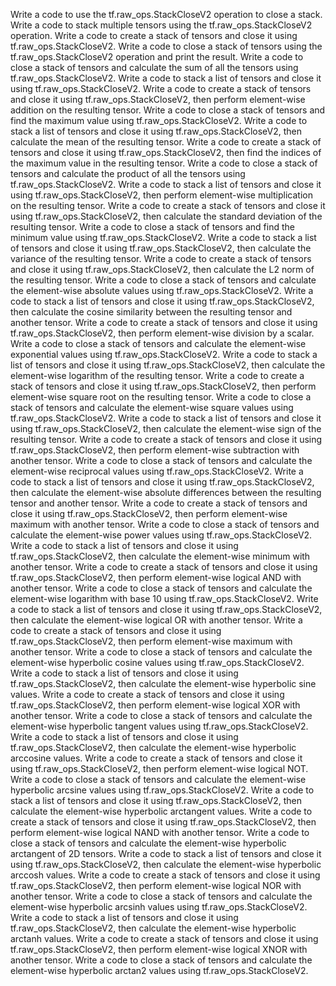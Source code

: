 Write a code to use the tf.raw_ops.StackCloseV2 operation to close a stack.
Write a code to stack multiple tensors using the tf.raw_ops.StackCloseV2 operation.
Write a code to create a stack of tensors and close it using tf.raw_ops.StackCloseV2.
Write a code to close a stack of tensors using the tf.raw_ops.StackCloseV2 operation and print the result.
Write a code to close a stack of tensors and calculate the sum of all the tensors using tf.raw_ops.StackCloseV2.
Write a code to stack a list of tensors and close it using tf.raw_ops.StackCloseV2.
Write a code to create a stack of tensors and close it using tf.raw_ops.StackCloseV2, then perform element-wise addition on the resulting tensor.
Write a code to close a stack of tensors and find the maximum value using tf.raw_ops.StackCloseV2.
Write a code to stack a list of tensors and close it using tf.raw_ops.StackCloseV2, then calculate the mean of the resulting tensor.
Write a code to create a stack of tensors and close it using tf.raw_ops.StackCloseV2, then find the indices of the maximum value in the resulting tensor.
Write a code to close a stack of tensors and calculate the product of all the tensors using tf.raw_ops.StackCloseV2.
Write a code to stack a list of tensors and close it using tf.raw_ops.StackCloseV2, then perform element-wise multiplication on the resulting tensor.
Write a code to create a stack of tensors and close it using tf.raw_ops.StackCloseV2, then calculate the standard deviation of the resulting tensor.
Write a code to close a stack of tensors and find the minimum value using tf.raw_ops.StackCloseV2.
Write a code to stack a list of tensors and close it using tf.raw_ops.StackCloseV2, then calculate the variance of the resulting tensor.
Write a code to create a stack of tensors and close it using tf.raw_ops.StackCloseV2, then calculate the L2 norm of the resulting tensor.
Write a code to close a stack of tensors and calculate the element-wise absolute values using tf.raw_ops.StackCloseV2.
Write a code to stack a list of tensors and close it using tf.raw_ops.StackCloseV2, then calculate the cosine similarity between the resulting tensor and another tensor.
Write a code to create a stack of tensors and close it using tf.raw_ops.StackCloseV2, then perform element-wise division by a scalar.
Write a code to close a stack of tensors and calculate the element-wise exponential values using tf.raw_ops.StackCloseV2.
Write a code to stack a list of tensors and close it using tf.raw_ops.StackCloseV2, then calculate the element-wise logarithm of the resulting tensor.
Write a code to create a stack of tensors and close it using tf.raw_ops.StackCloseV2, then perform element-wise square root on the resulting tensor.
Write a code to close a stack of tensors and calculate the element-wise square values using tf.raw_ops.StackCloseV2.
Write a code to stack a list of tensors and close it using tf.raw_ops.StackCloseV2, then calculate the element-wise sign of the resulting tensor.
Write a code to create a stack of tensors and close it using tf.raw_ops.StackCloseV2, then perform element-wise subtraction with another tensor.
Write a code to close a stack of tensors and calculate the element-wise reciprocal values using tf.raw_ops.StackCloseV2.
Write a code to stack a list of tensors and close it using tf.raw_ops.StackCloseV2, then calculate the element-wise absolute differences between the resulting tensor and another tensor.
Write a code to create a stack of tensors and close it using tf.raw_ops.StackCloseV2, then perform element-wise maximum with another tensor.
Write a code to close a stack of tensors and calculate the element-wise power values using tf.raw_ops.StackCloseV2.
Write a code to stack a list of tensors and close it using tf.raw_ops.StackCloseV2, then calculate the element-wise minimum with another tensor.
Write a code to create a stack of tensors and close it using tf.raw_ops.StackCloseV2, then perform element-wise logical AND with another tensor.
Write a code to close a stack of tensors and calculate the element-wise logarithm with base 10 using tf.raw_ops.StackCloseV2.
Write a code to stack a list of tensors and close it using tf.raw_ops.StackCloseV2, then calculate the element-wise logical OR with another tensor.
Write a code to create a stack of tensors and close it using tf.raw_ops.StackCloseV2, then perform element-wise maximum with another tensor.
Write a code to close a stack of tensors and calculate the element-wise hyperbolic cosine values using tf.raw_ops.StackCloseV2.
Write a code to stack a list of tensors and close it using tf.raw_ops.StackCloseV2, then calculate the element-wise hyperbolic sine values.
Write a code to create a stack of tensors and close it using tf.raw_ops.StackCloseV2, then perform element-wise logical XOR with another tensor.
Write a code to close a stack of tensors and calculate the element-wise hyperbolic tangent values using tf.raw_ops.StackCloseV2.
Write a code to stack a list of tensors and close it using tf.raw_ops.StackCloseV2, then calculate the element-wise hyperbolic arccosine values.
Write a code to create a stack of tensors and close it using tf.raw_ops.StackCloseV2, then perform element-wise logical NOT.
Write a code to close a stack of tensors and calculate the element-wise hyperbolic arcsine values using tf.raw_ops.StackCloseV2.
Write a code to stack a list of tensors and close it using tf.raw_ops.StackCloseV2, then calculate the element-wise hyperbolic arctangent values.
Write a code to create a stack of tensors and close it using tf.raw_ops.StackCloseV2, then perform element-wise logical NAND with another tensor.
Write a code to close a stack of tensors and calculate the element-wise hyperbolic arctangent of 2D tensors.
Write a code to stack a list of tensors and close it using tf.raw_ops.StackCloseV2, then calculate the element-wise hyperbolic arccosh values.
Write a code to create a stack of tensors and close it using tf.raw_ops.StackCloseV2, then perform element-wise logical NOR with another tensor.
Write a code to close a stack of tensors and calculate the element-wise hyperbolic arcsinh values using tf.raw_ops.StackCloseV2.
Write a code to stack a list of tensors and close it using tf.raw_ops.StackCloseV2, then calculate the element-wise hyperbolic arctanh values.
Write a code to create a stack of tensors and close it using tf.raw_ops.StackCloseV2, then perform element-wise logical XNOR with another tensor.
Write a code to close a stack of tensors and calculate the element-wise hyperbolic arctan2 values using tf.raw_ops.StackCloseV2.